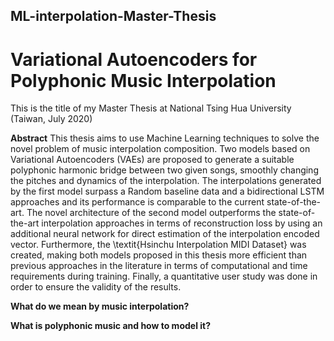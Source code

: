 ## ML-interpolation-Master-Thesis
# Variational Autoencoders for Polyphonic Music Interpolation
This is the title of my Master Thesis at National Tsing Hua University (Taiwan, July 2020)

**__Abstract__**
This thesis aims to use Machine Learning techniques to solve the novel problem of music interpolation composition. Two models based on Variational Autoencoders (VAEs) are proposed to generate a suitable polyphonic harmonic bridge between two given songs, smoothly changing the pitches and dynamics of the interpolation. The interpolations generated by the first model surpass a Random baseline data and a bidirectional LSTM approaches and its performance is comparable to the current state-of-the-art. The novel architecture of the second model outperforms the state-of-the-art interpolation approaches in terms of reconstruction loss by using an additional neural network for direct estimation of the interpolation encoded vector. Furthermore, the \textit{Hsinchu Interpolation MIDI Dataset} was created, making both models proposed in this thesis more efficient than previous approaches in the literature in terms of computational and time requirements during training. Finally, a quantitative user study was done in order to ensure the validity of the results.

**What do we mean by music interpolation?**

**What is polyphonic music and how to model it?**



